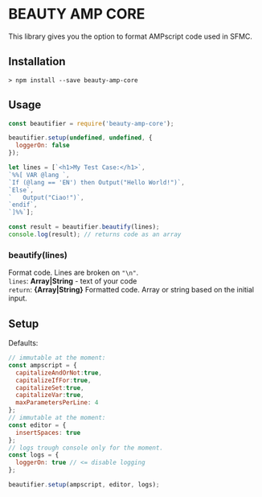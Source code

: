 # BEAUTY AMP CORE

This library gives you the option to format AMPscript code used in SFMC.

## Installation

```
> npm install --save beauty-amp-core
```

## Usage

``` javascript
const beautifier = require('beauty-amp-core');

beautifier.setup(undefined, undefined, {
  loggerOn: false
});

let lines = [`<h1>My Test Case:</h1>`,
`%%[ VAR @lang `,
`If (@lang == 'EN') then Output("Hello World!")`,
`Else`,
`	Output("Ciao!")`,
`endif`,
`]%%`];

const result = beautifier.beautify(lines);
console.log(result); // returns code as an array
```

### beautify(lines)
Format code. Lines are broken on `"\n"`.  
`lines`: __Array|String__ - text of your code  
`return`: __{Array|String}__ Formatted code. Array or string based on the initial input.

## Setup

Defaults:
``` javascript
// immutable at the moment:
const ampscript = {
  capitalizeAndOrNot:true,
  capitalizeIfFor:true,
  capitalizeSet:true,
  capitalizeVar:true,
  maxParametersPerLine: 4
};
// immutable at the moment:
const editor = {
  insertSpaces: true
};
// logs trough console only for the moment.
const logs = {
  loggerOn: true // <= disable logging
};

beautifier.setup(ampscript, editor, logs);
```